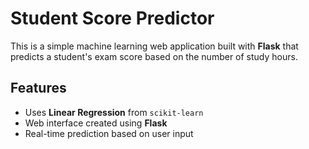 # Student Score Predictor
This is a simple machine learning web application built with **Flask** that predicts a student's exam score based on the number of study hours.


## Features
- Uses **Linear Regression** from `scikit-learn`
- Web interface created using **Flask**
- Real-time prediction based on user input



